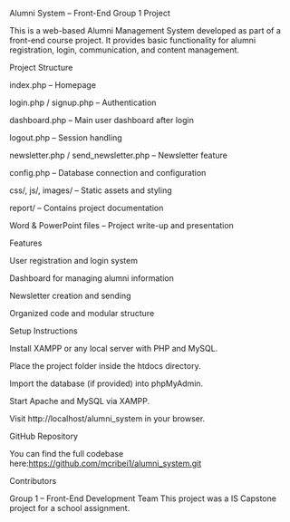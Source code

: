 Alumni System – Front-End Group 1 Project

This is a web-based Alumni Management System developed as part of a front-end course project. It provides basic functionality for alumni registration, login, communication, and content management.

 Project Structure

index.php – Homepage

login.php / signup.php – Authentication

dashboard.php – Main user dashboard after login

logout.php – Session handling

newsletter.php / send_newsletter.php – Newsletter feature

config.php – Database connection and configuration

css/, js/, images/ – Static assets and styling

report/ – Contains project documentation

Word & PowerPoint files – Project write-up and presentation

 Features

User registration and login system

Dashboard for managing alumni information

Newsletter creation and sending

Organized code and modular structure

Setup Instructions

Install XAMPP or any local server with PHP and MySQL.

Place the project folder inside the htdocs directory.

Import the database (if provided) into phpMyAdmin.

Start Apache and MySQL via XAMPP.

Visit http://localhost/alumni_system in your browser.

 GitHub Repository

You can find the full codebase here:https://github.com/mcribei1/alumni_system.git

Contributors

Group 1 – Front-End Development Team
This project was a IS Capstone project for a school assignment. 

